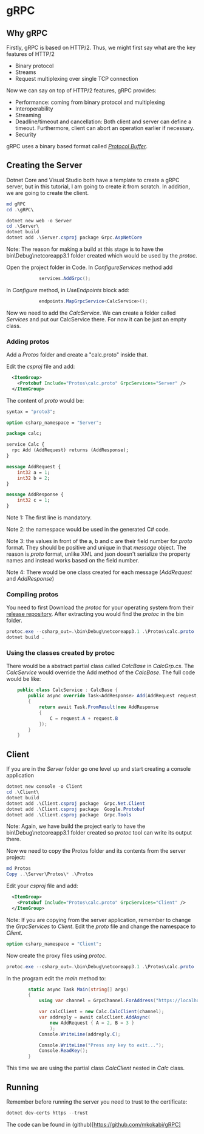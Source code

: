 # gRPC
## Why gRPC
Firstly, gRPC is based on HTTP/2. Thus, we might first say what are the key features of HTTP/2
- Binary protocol
- Streams
- Request multiplexing over single TCP connection

Now we can say on top of HTTP/2 features, gRPC provides:
- Performance: coming from binary protocol and multiplexing
- Interoperability
- Streaming
- Deadline/timeout and cancellation: Both client and server can define a timeout. Furthermore, client can abort an operation earlier if necessary. 
- Security

gRPC uses a binary based format called [*Protocol Buffer*](https://developers.google.com/protocol-buffers/docs/encoding).

## Creating the Server
Dotnet Core and Visual Studio both have a template to create a gRPC server, but in this tutorial, I am going to create it from scratch. In addition, we are going to create the client.

```powershell
md gRPC
cd .\gRPC\

dotnet new web -o Server
cd .\Server\
dotnet build 
dotnet add .\Server.csproj package Grpc.AspNetCore
```
Note: The reason for making a build at this stage is to have the bin\Debug\netcoreapp3.1 folder created which would be used by the *protoc*.

Open the project folder in Code. In *ConfigureServices* method add 
```csharp
            services.AddGrpc();
```

In *Configure* method, in *UseEndpoints* block add:
```csharp
            endpoints.MapGrpcService<CalcService>();

```
Now we need to add the *CalcService*. We can create a folder called *Services* and put our CalcService there.
For now it can be just an empty class.

### Adding protos
Add a *Protos* folder and create a "calc.proto" inside that.

Edit the *csproj* file and add:
```xml
  <ItemGroup>
    <Protobuf Include="Protos\calc.proto" GrpcServices="Server" />
  </ItemGroup>
```

The content of *proto* would be:
```proto
syntax = "proto3";

option csharp_namespace = "Server";

package calc;

service Calc {
  rpc Add (AddRequest) returns (AddResponse);
}

message AddRequest {
    int32 a = 1;
    int32 b = 2;
}

message AddResponse {
    int32 c = 1;
}
```
Note 1: The first line is mandatory.

Note 2: the namespace would be used in the generated C# code. 

Note 3: the values in front of the a, b and c are their field number for *proto* format. They should be positive and unique in that *message* object. The reason is *proto* format, unlike XML and json doesn't serialize the property names and instead works based on the field number.

Note 4: There would be one class created for each message (*AddRequest* and *AddResponse*)

### Compiling protos
You need to first Download the *protoc* for your operating system from their [release repository](https://github.com/protocolbuffers/protobuf/releases).
After extracting you would find the *protoc* in the bin folder.  

```powershell
protoc.exe --csharp_out=.\bin\Debug\netcoreapp3.1 .\Protos\calc.proto
dotnet build .
```

### Using the classes created by protoc
There would be a abstract partial class called *CalcBase* in *CalcGrp.cs*. The *CalcService* would override the Add method of the *CalcBase*. The full code would be like:
```csharp
    public class CalcService : CalcBase {
        public async override Task<AddResponse> Add(AddRequest request, ServerCallContext context) 
        {
            return await Task.FromResult(new AddResponse
            {
                C = request.A + request.B
            });
        }
    }
```


## Client
If you are in the *Server* folder go one level up and start creating a console application

```powershell
dotnet new console -o Client
cd .\Client\
dotnet build
dotnet add .\Client.csproj package  Grpc.Net.Client
dotnet add .\Client.csproj package  Google.Protobuf
dotnet add .\Client.csproj package  Grpc.Tools
```
Note: Again, we have build the project early to have the bin\Debug\netcoreapp3.1 folder created so *protoc* tool can write its output there.

Now we need to copy the Protos folder and its contents from the server project:
```powershell
md Protos
Copy ..\Server\Protos\* .\Protos
```
Edit your *csproj* file and add:
```xml
  <ItemGroup>
    <Protobuf Include="Protos\calc.proto" GrpcServices="Client" />
  </ItemGroup>
```
Note: If you are copying from the server application, remember to change the *GrpcServices* to *Client*.
Edit the *proto* file and change the namespace to *Client*.
```proto
option csharp_namespace = "Client";
```

Now create the proxy files using *protoc*.
```powershell
protoc.exe --csharp_out=.\bin\Debug\netcoreapp3.1 .\Protos\calc.proto

```
In the program edit the *main* method to:
```csharp
        static async Task Main(string[] args)
        {
            using var channel = GrpcChannel.ForAddress("https://localhost:5021");

            var calcClient = new Calc.CalcClient(channel);
            var addreply = await calcClient.AddAsync(
                new AddRequest { A = 2, B = 3 }
                );
            Console.WriteLine(addreply.C);

            Console.WriteLine("Press any key to exit...");
            Console.ReadKey();
        }
```
This time we are using the partial class *CalcClient* nested in *Calc* class.

## Running
Remember before running the server you need to trust to the certificate:
```powershell
dotnet dev-certs https --trust
```
The code can be found in (github)[https://github.com/mkokabi/gRPC]



